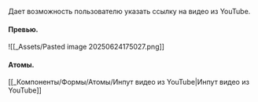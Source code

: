 Дает возможность пользователю указать ссылку на видео из YouTube.
#### Превью.
![[_Assets/Pasted image 20250624175027.png]]

#### Атомы.
[[_Компоненты/Формы/Атомы/Инпут видео из YouTube|Инпут видео из YouTube]]